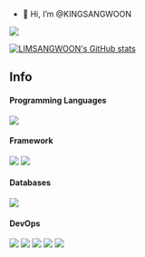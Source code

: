 - 👋 Hi, I’m @KINGSANGWOON


<!---
KINGSANGWOON/KINGSANGWOON is a ✨ special ✨ repository because its `README.md` (this file) appears on your GitHub profile.
You can click the Preview link to take a look at your changes.
--->

<a href="https://sangwoon0530.tistory.com/"><img src="https://img.shields.io/badge/Tistory-1A1F71?style=flat-square&logo=Tistory&logoColor=white"></a></span>

[![LIMSANGWOON's GitHub stats](https://github-readme-stats.vercel.app/api?username=KINGSANGWOON&show_icons=true&theme=dark)](https://github.com/KINGSANGWOON/github-readme-stats)


## Info

#### Programming Languages
<span>
 <img src="https://img.shields.io/badge/Python-3776AB?style=flat-square&logo=Python&logoColor=white">
</span>

#### Framework

<span><img src="https://img.shields.io/badge/-django-blue"></span>
<span><img src="https://img.shields.io/badge/Flask-000000?style=flat-square&logo=Flask&logoColor=white"></span>

#### Databases
<span><img src="https://img.shields.io/badge/MySQL-4479A1?style=flat-square&logo=MySQL&logoColor=white">
 
#### DevOps
<span><img src="https://img.shields.io/badge/Amazon AWS-232F3E?style=flat&logo=Amazon AWS&logoColor=white"/></span>
<span><img src="https://img.shields.io/badge/Docker-2496ED?style=flat&logo=Docker&logoColor=white" /></span>
<span><img src="https://img.shields.io/badge/-Docker--compose-red" /></span>
<span><img src="https://img.shields.io/badge/Kubernetes-#326CE5?style=flat&logo=Kubernetes&logoColor=white" /></span>
<span><img src="https://img.shields.io/badge/Azure-#0078D4?style=flat&logo=Microsoft Azure&logoColor=white" /></span>
